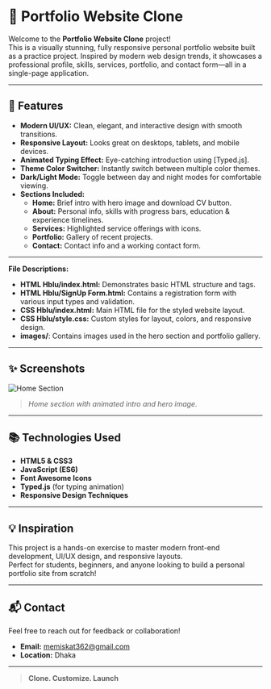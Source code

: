 # 🌟 Portfolio Website Clone

Welcome to the **Portfolio Website Clone** project!  
This is a visually stunning, fully responsive personal portfolio website built as a practice project. Inspired by modern web design trends, it showcases a professional profile, skills, services, portfolio, and contact form—all in a single-page application.

---

## 🚀 Features

- **Modern UI/UX:** Clean, elegant, and interactive design with smooth transitions.
- **Responsive Layout:** Looks great on desktops, tablets, and mobile devices.
- **Animated Typing Effect:** Eye-catching introduction using [Typed.js].
- **Theme Color Switcher:** Instantly switch between multiple color themes.
- **Dark/Light Mode:** Toggle between day and night modes for comfortable viewing.
- **Sections Included:**
  - **Home:** Brief intro with hero image and download CV button.
  - **About:** Personal info, skills with progress bars, education & experience timelines.
  - **Services:** Highlighted service offerings with icons.
  - **Portfolio:** Gallery of recent projects.
  - **Contact:** Contact info and a working contact form.

---

**File Descriptions:**
- **HTML Hblu/index.html:** Demonstrates basic HTML structure and tags.
- **HTML Hblu/SignUp Form.html:** Contains a registration form with various input types and validation.
- **CSS Hblu/index.html:** Main HTML file for the styled website layout.
- **CSS Hblu/style.css:** Custom styles for layout, colors, and responsive design.
- **images/**: Contains images used in the hero section and portfolio gallery.

---

## ✨ Screenshots

![Home Section]([images\Screenshot.png](https://github.com/Miskat362/Web-Development-Practices/blob/2dfdbb082a610ff36c9325a816a3bd6dd93478fc/Portfolio%20Website/images/Screenshot.png))
> *Home section with animated intro and hero image.*

---

## 📚 Technologies Used

- **HTML5 & CSS3**
- **JavaScript (ES6)**
- **Font Awesome Icons**
- **Typed.js** (for typing animation)
- **Responsive Design Techniques**

---

## 💡 Inspiration

This project is a hands-on exercise to master modern front-end development, UI/UX design, and responsive layouts.  
Perfect for students, beginners, and anyone looking to build a personal portfolio site from scratch!

---

## 📬 Contact

Feel free to reach out for feedback or collaboration!

- **Email:** memiskat362@gmail.com
- **Location:** Dhaka

---

> **Clone. Customize. Launch**
